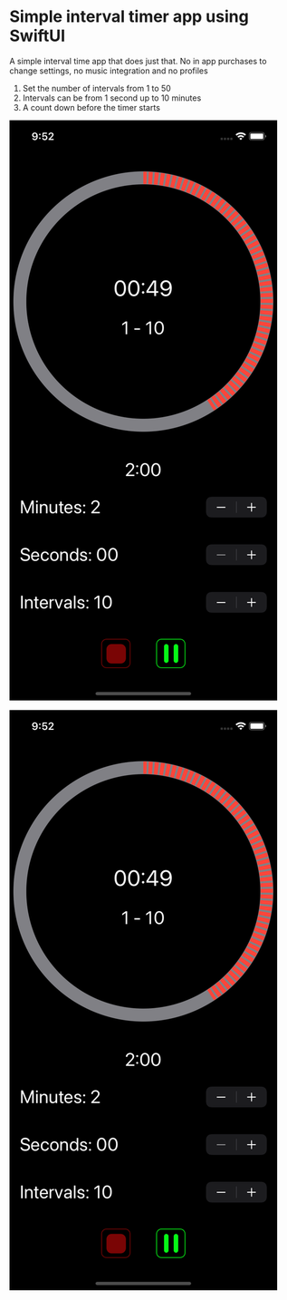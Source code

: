 # Simple interval timer app using SwiftUI

A simple interval time app that does just that.  No in app purchases to change settings, no music integration and no profiles

1. Set the number of intervals from 1 to 50
2. Intervals can be from 1 second up to 10 minutes
3. A count down before the timer starts

![Dark Mode](https://github.com/NateHoellein/SimpleTimer/blob/master/Doc/darkmode.png)

![Light Mode](https://github.com/NateHoellein/SimpleTimer/blob/master/Doc/darkmode.png)



